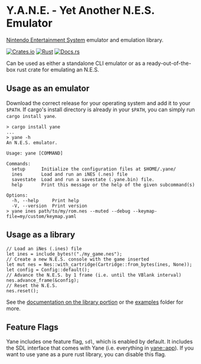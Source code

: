 # Y.A.N.E. - Yet Another N.E.S. Emulator

[Nintendo Entertainment System](https://en.wikipedia.org/wiki/Nintendo_Entertainment_System) emulator and emulation library.

[![Crates.io](https://img.shields.io/crates/v/yane)](https://crates.io/crates/yane)
[![Rust](https://github.com/josefwaller/yane/actions/workflows/rust.yml/badge.svg)](https://github.com/josefwaller/yane/actions/workflows/rust.yml)
[![Docs.rs](https://docs.rs/yane/badge.svg)](https://docs.rs/yane/)

Can be used as either a standalone CLI emulator or as a ready-out-of-the-box rust crate for emulating an N.E.S.

## Usage as an emulator
Download the correct release for your operating system and add it to your `$PATH`.
If cargo's install directory is already in your `$PATH`, you can simply run `cargo install yane`.
```terminal, ignore
> cargo install yane
...
> yane -h
An N.E.S. emulator.

Usage: yane [COMMAND]

Commands:
  setup      Initialize the configuration files at $HOME/.yane/
  ines       Load and run an iNES (.nes) file
  savestate  Load and run a savestate (.yane.bin) file.
  help       Print this message or the help of the given subcommand(s)

Options:
  -h, --help     Print help
  -V, --version  Print version
> yane ines path/to/my/rom.nes --muted --debug --keymap-file=my/custom/keymap.yaml
```

## Usage as a library

```rust, ignore
// Load an iNes (.ines) file
let ines = include_bytes!("./my_game.nes");
// Create a new N.E.S. console with the game inserted
let mut nes = Nes::with_cartridge(Cartridge::from_bytes(ines, None));
let config = Config::default();
// Advance the N.E.S. by 1 frame (i.e. until the VBlank interval)
nes.advance_frame(&config);
// Reset the N.E.S.
nes.reset();
```

See the [documentation on the library portion](https://docs.rs/yane/latest/yane/core/index.html) or the [examples](https://github.com/josefwaller/yane/tree/main/examples) folder for more.

## Feature Flags
Yane includes one feature flag, `sdl`, which is enabled by default.
It includes the SDL interface that comes with Yane (i.e. everything in [yane::app](https://docs.rs/yane/latest/yane/app/index.html)).
If you want to use yane as a pure rust library, you can disable this flag.